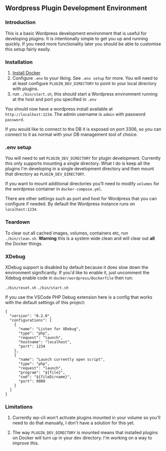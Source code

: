 ## Wordpress Plugin Development Environment

### Introduction

This is a basic Wordpress development environment that is useful for developing plugins. It is intentionally simple to get you up and running quickly. If you need
more functionality later you should be able to customise this setup fairly easily.

### Installation

1. [Install Docker](https://docs.docker.com/docker-for-mac/install/)
2. Configure `.env` to your liking. See `.env setup` for more. You will need to at least configure `PLUGIN_DEV_DIRECTORY` to point to your local
   directory with plugins.
3. run `./bin/start.sh`, this should start a Wordpress environment running
   at the host and port you specified in `.env`

You should now have a wordpress install available at `http://localhost:1234`. The
admin username is `admin` with password `password`.

If you would like to connect to the DB it is exposed on port 3306, so you can
connect to it as normal with your DB management tool of choice.

### .env setup

You will need to set `PLUGIN_DEV_DIRECTORY` for plugin development.
Currently this only supports mounting a single directory. What I do is keep
all the plugins I'm developing in a single development directory and then
mount that directory as `PLUGIN_DEV_DIRECTORY`.

If you want to mount additional directories you'll need to modify `volumes`
for the wordpress container in `docker-compose.yml`.

There are other settings such as port and host for Wordpress that you can
configure if needed. By default the Wordpress instance runs on `localhost:1234`.

### Teardown

To clear out all cached images, volumes, containers etc, run `./bin/clean.sh`. **Warning** this is a system wide
clean and will clear out **all** the Docker things.

### XDebug

XDebug support is disabled by default because it does slow down the environment
significantly. If you'd like to enable it, just uncomment the Xdebug enable code
in `docker/wordpress/Dockerfile` then run:

`./bin/reset.sh`
`./bin/start.sh`

If you use the VSCode PHP Debug extension here is a config that works with the default settings of this project:

```
{
  "version": "0.2.0",
  "configurations": [
    {
      "name": "Listen for XDebug",
      "type": "php",
      "request": "launch",
      "hostname": "localhost",
      "port": 1234
    },
    {
      "name": "Launch currently open script",
      "type": "php",
      "request": "launch",
      "program": "${file}",
      "cwd": "${fileDirname}",
      "port": 9000
    }
  ]
}
```

### Limitations

1. Currently wp-cli won't activate plugins mounted in your volume so you'll need to do that manually, I don't have a solution
   for this yet.

2. The way `PLUGIN_DEV_DIRECTORY` is mounted means that installed plugins on Docker will turn up in your dev directory. I'm working on a way to improve this.
